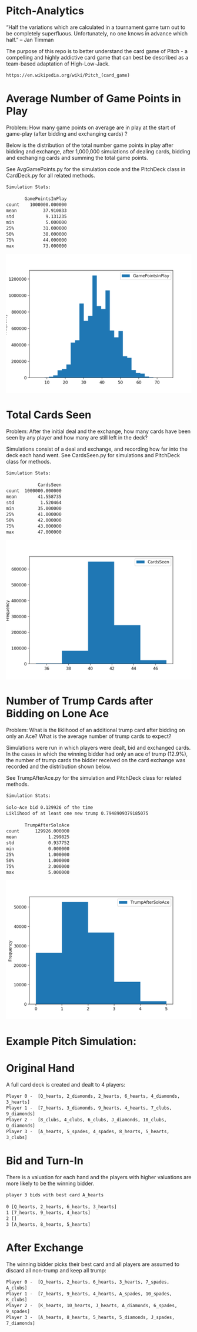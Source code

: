 # Pitch-Analytics

“Half the variations which are calculated in a tournament game turn out to be completely superfluous. Unfortunately, no one knows in advance which half.” – Jan Timman


The purpose of this repo is to better understand the card game of Pitch - a compelling and highly addictive card game that can best be described as a team-based adaptation of High-Low-Jack. 

```
https://en.wikipedia.org/wiki/Pitch_(card_game)
```

# Average Number of Game Points in Play
Problem:
How many game points on average are in play at the start of game-play (after bidding and exchanging cards) ? 

Below is the distribution of the total number game points in play after bidding and exchange, after 1,000,000 simulations of dealing cards, bidding and exchanging cards and summing the total game points. 

See AvgGamePoints.py for the simulation code and the PitchDeck class in CardDeck.py for all related methods.

```
Simulation Stats:

       GamePointsInPlay
count    1000000.000000
mean          37.910833
std            9.131235
min            5.000000
25%           31.000000
50%           38.000000
75%           44.000000
max           73.000000
```

![Game Point Distribution](./images/GamePointsInPlay.png)

# Total Cards Seen
Problem: 
After the initial deal and the exchange, how many cards have been seen by any player and how many are still left in the deck?

Simulations consist of a deal and exchange, and recording how far into the deck each hand went. See CardsSeen.py for simulations and PitchDeck class for methods.

```
Simulation Stats:

            CardsSeen
count  1000000.000000
mean        41.558735
std          1.520464
min         35.000000
25%         41.000000
50%         42.000000
75%         43.000000
max         47.000000
```
![Game Point Distribution](./images/CardsSeen.png)

# Number of Trump Cards after Bidding on Lone Ace

Problem:
What is the liklihood of an additional trump card after bidding on only an Ace? What is the average number of trump cards to expect?

Simulations were run in which players were dealt, bid and exchanged cards. In the cases in which the winning bidder had only an ace of trump (12.9%), the number of trump cards the bidder received on the card exchange was recorded and the distribution shown below.

See TrumpAfterAce.py for the simulation and PitchDeck class for related methods.

```
Simulation Stats:

Solo-Ace bid 0.129926 of the time
Liklihood of at least one new trump 0.7948909379185075

       TrumpAfterSoloAce
count      129926.000000
mean            1.299825
std             0.937752
min             0.000000
25%             1.000000
50%             1.000000
75%             2.000000
max             5.000000
```

![Trump Count Distribution](./images/TrumpAfterSoloAce.png)



# Example Pitch Simulation:
# Original Hand

A full card deck is created and dealt to 4 players:
```
Player 0 -  [Q_hearts, 2_diamonds, 2_hearts, 6_hearts, 4_diamonds, 3_hearts]
Player 1 -  [7_hearts, 3_diamonds, 9_hearts, 4_hearts, 7_clubs, 9_diamonds]
Player 2 -  [8_clubs, 4_clubs, 6_clubs, J_diamonds, 10_clubs, Q_diamonds]
Player 3 -  [A_hearts, 5_spades, 4_spades, 8_hearts, 5_hearts, 3_clubs]
```

# Bid and Turn-In

There is a valuation for each hand and the players with higher valuations are more likely to be the winning bidder. 
```
player 3 bids with best card A_hearts

0 [Q_hearts, 2_hearts, 6_hearts, 3_hearts]
1 [7_hearts, 9_hearts, 4_hearts]
2 []
3 [A_hearts, 8_hearts, 5_hearts]
```

# After Exchange

The winning bidder picks their best card and all players are assumed to discard all non-trump and keep all trump:
```
Player 0 -  [Q_hearts, 2_hearts, 6_hearts, 3_hearts, 7_spades, A_clubs]
Player 1 -  [7_hearts, 9_hearts, 4_hearts, A_spades, 10_spades, K_clubs]
Player 2 -  [K_hearts, 10_hearts, J_hearts, A_diamonds, 6_spades, 9_spades]
Player 3 -  [A_hearts, 8_hearts, 5_hearts, 5_diamonds, J_spades, 7_diamonds]

```
